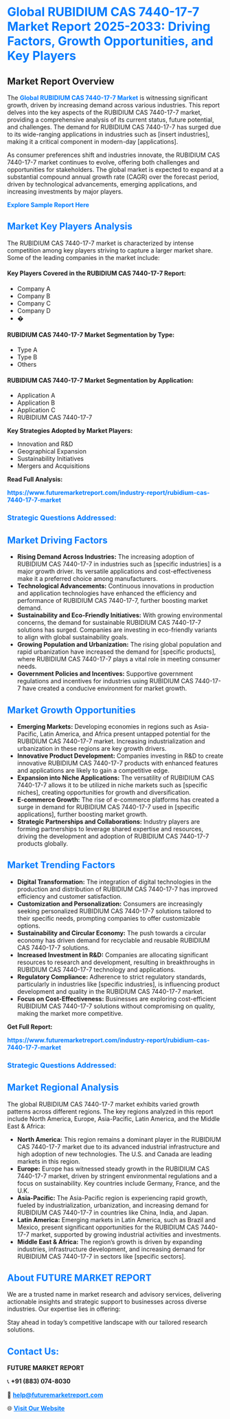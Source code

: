<h1 style="color: #007BFF;">Global RUBIDIUM CAS 7440-17-7 Market Report 2025-2033: Driving Factors, Growth Opportunities, and Key Players</h1>

<section id="overview">
<h2>Market Report Overview</h2>
<p>The <a href="https://www.futuremarketreport.com/industry-report/rubidium-cas-7440-17-7-market" style="color: #007BFF; text-decoration: none;"><strong>Global RUBIDIUM CAS 7440-17-7 Market</strong></a> is witnessing significant growth, driven by increasing demand across various industries. This report delves into the key aspects of the RUBIDIUM CAS 7440-17-7 market, providing a comprehensive analysis of its current status, future potential, and challenges. The demand for RUBIDIUM CAS 7440-17-7 has surged due to its wide-ranging applications in industries such as [insert industries], making it a critical component in modern-day [applications].</p>
<p>As consumer preferences shift and industries innovate, the RUBIDIUM CAS 7440-17-7 market continues to evolve, offering both challenges and opportunities for stakeholders. The global market is expected to expand at a substantial compound annual growth rate (CAGR) over the forecast period, driven by technological advancements, emerging applications, and increasing investments by major players.</p>
</section>

<section id="overview">
<p><a href="https://www.futuremarketreport.com/request-sample/reportId=119985" style="color: #007BFF; text-decoration: none;"><strong>Explore Sample Report Here</strong></a></p>
</section>

<section id="key-players">
<h2 style="color: #007BFF;">Market Key Players Analysis</h2>
<p>The RUBIDIUM CAS 7440-17-7 market is characterized by intense competition among key players striving to capture a larger market share. Some of the leading companies in the market include:</p>
<h4>Key Players Covered in the RUBIDIUM CAS 7440-17-7 Report:</h4>
<ul><li>Company A</li><li>Company B</li><li>Company C</li><li>Company D</li><li>�</li></ul>
<h4>RUBIDIUM CAS 7440-17-7 Market Segmentation by Type:</h4>
<ul><li>Type A</li><li>Type B</li><li>Others</li></ul>

<h4>RUBIDIUM CAS 7440-17-7 Market Segmentation by Application:</h4>
<ul><li>Application A</li><li>Application B</li><li>Application C</li><li>RUBIDIUM CAS 7440-17-7</li></ul>
<p><strong>Key Strategies Adopted by Market Players:</strong></p>
<ul>
<li>Innovation and R&D</li>
<li>Geographical Expansion</li>
<li>Sustainability Initiatives</li>
<li>Mergers and Acquisitions</li>
</ul>
</section>

<section>
<p><strong>Read Full Analysis: </strong></p><a href="https://www.futuremarketreport.com/industry-report/rubidium-cas-7440-17-7-market" style="color: #007BFF; text-decoration: none;"><strong>https://www.futuremarketreport.com/industry-report/rubidium-cas-7440-17-7-market</strong></a>
<h3 style="color: #007BFF;">Strategic Questions Addressed:</h3>
</section>

<section id="driving-factors">
<h2 style="color: #007BFF;">Market Driving Factors</h2>
<ul>
<li><strong>Rising Demand Across Industries:</strong> The increasing adoption of RUBIDIUM CAS 7440-17-7 in industries such as [specific industries] is a major growth driver. Its versatile applications and cost-effectiveness make it a preferred choice among manufacturers.</li>
<li><strong>Technological Advancements:</strong> Continuous innovations in production and application technologies have enhanced the efficiency and performance of RUBIDIUM CAS 7440-17-7, further boosting market demand.</li>
<li><strong>Sustainability and Eco-Friendly Initiatives:</strong> With growing environmental concerns, the demand for sustainable RUBIDIUM CAS 7440-17-7 solutions has surged. Companies are investing in eco-friendly variants to align with global sustainability goals.</li>
<li><strong>Growing Population and Urbanization:</strong> The rising global population and rapid urbanization have increased the demand for [specific products], where RUBIDIUM CAS 7440-17-7 plays a vital role in meeting consumer needs.</li>
<li><strong>Government Policies and Incentives:</strong> Supportive government regulations and incentives for industries using RUBIDIUM CAS 7440-17-7 have created a conducive environment for market growth.</li>
</ul>
</section>

<section id="growth-opportunities">
<h2 style="color: #007BFF;">Market Growth Opportunities</h2>
<ul>
<li><strong>Emerging Markets:</strong> Developing economies in regions such as Asia-Pacific, Latin America, and Africa present untapped potential for the RUBIDIUM CAS 7440-17-7 market. Increasing industrialization and urbanization in these regions are key growth drivers.</li>
<li><strong>Innovative Product Development:</strong> Companies investing in R&D to create innovative RUBIDIUM CAS 7440-17-7 products with enhanced features and applications are likely to gain a competitive edge.</li>
<li><strong>Expansion into Niche Applications:</strong> The versatility of RUBIDIUM CAS 7440-17-7 allows it to be utilized in niche markets such as [specific niches], creating opportunities for growth and diversification.</li>
<li><strong>E-commerce Growth:</strong> The rise of e-commerce platforms has created a surge in demand for RUBIDIUM CAS 7440-17-7 used in [specific applications], further boosting market growth.</li>
<li><strong>Strategic Partnerships and Collaborations:</strong> Industry players are forming partnerships to leverage shared expertise and resources, driving the development and adoption of RUBIDIUM CAS 7440-17-7 products globally.</li>
</ul>
</section>

<section id="trending-factors">
<h2 style="color: #007BFF;">Market Trending Factors</h2>
<ul>
<li><strong>Digital Transformation:</strong> The integration of digital technologies in the production and distribution of RUBIDIUM CAS 7440-17-7 has improved efficiency and customer satisfaction.</li>
<li><strong>Customization and Personalization:</strong> Consumers are increasingly seeking personalized RUBIDIUM CAS 7440-17-7 solutions tailored to their specific needs, prompting companies to offer customizable options.</li>
<li><strong>Sustainability and Circular Economy:</strong> The push towards a circular economy has driven demand for recyclable and reusable RUBIDIUM CAS 7440-17-7 solutions.</li>
<li><strong>Increased Investment in R&D:</strong> Companies are allocating significant resources to research and development, resulting in breakthroughs in RUBIDIUM CAS 7440-17-7 technology and applications.</li>
<li><strong>Regulatory Compliance:</strong> Adherence to strict regulatory standards, particularly in industries like [specific industries], is influencing product development and quality in the RUBIDIUM CAS 7440-17-7 market.</li>
<li><strong>Focus on Cost-Effectiveness:</strong> Businesses are exploring cost-efficient RUBIDIUM CAS 7440-17-7 solutions without compromising on quality, making the market more competitive.</li>
</ul>
</section>

<section>
<p><strong>Get Full Report: </strong></p><a href="https://www.futuremarketreport.com/industry-report/rubidium-cas-7440-17-7-market" style="color: #007BFF; text-decoration: none;"><strong>https://www.futuremarketreport.com/industry-report/rubidium-cas-7440-17-7-market</strong></a>
<h3 style="color: #007BFF;">Strategic Questions Addressed:</h3>
</section>


<section id="regional-analysis">
<h2 style="color: #007BFF;">Market Regional Analysis</h2>
<p>The global RUBIDIUM CAS 7440-17-7 market exhibits varied growth patterns across different regions. The key regions analyzed in this report include North America, Europe, Asia-Pacific, Latin America, and the Middle East & Africa:</p>
<ul>
<li><strong>North America:</strong> This region remains a dominant player in the RUBIDIUM CAS 7440-17-7 market due to its advanced industrial infrastructure and high adoption of new technologies. The U.S. and Canada are leading markets in this region.</li>
<li><strong>Europe:</strong> Europe has witnessed steady growth in the RUBIDIUM CAS 7440-17-7 market, driven by stringent environmental regulations and a focus on sustainability. Key countries include Germany, France, and the U.K.</li>
<li><strong>Asia-Pacific:</strong> The Asia-Pacific region is experiencing rapid growth, fueled by industrialization, urbanization, and increasing demand for RUBIDIUM CAS 7440-17-7 in countries like China, India, and Japan.</li>
<li><strong>Latin America:</strong> Emerging markets in Latin America, such as Brazil and Mexico, present significant opportunities for the RUBIDIUM CAS 7440-17-7 market, supported by growing industrial activities and investments.</li>
<li><strong>Middle East & Africa:</strong> The region’s growth is driven by expanding industries, infrastructure development, and increasing demand for RUBIDIUM CAS 7440-17-7 in sectors like [specific sectors].</li>
</ul>
</section>

<footer>
<h2 style="color: #007BFF;">About FUTURE MARKET REPORT</h2>
<p>We are a trusted name in market research and advisory services, delivering actionable insights and strategic support to businesses across diverse industries. Our expertise lies in offering:</p>

<p>Stay ahead in today’s competitive landscape with our tailored research solutions.</p>

<h2 style="color: #007BFF;">Contact Us:</h2>
<p><strong>FUTURE MARKET REPORT</strong></p>
<p>📞 <strong>+91 (883) 074-8030</strong></p>
<p>📧 <strong><a href="mailto:help@futuremarketreport.com" style="color: #007BFF;">help@futuremarketreport.com</a></strong></p>
<p>🌐 <strong><a href="https://www.futuremarketreport.com/" style="color: #007BFF;">Visit Our Website</a></strong></p>
</footer>